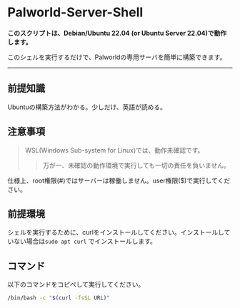 # Palworld-Server-Shell
**このスクリプトは、Debian/Ubuntu 22.04 (or Ubuntu Server 22.04)で動作します。**

このシェルを実行するだけで、Palworldの専用サーバを簡単に構築できます。

---
## 前提知識
Ubuntuの構築方法がわかる。少しだけ、英語が読める。


## 注意事項
>WSL(Windows Sub-system for Linux)では、動作未確認です。
>>万が一、未確認の動作環境で実行しても一切の責任を負いません。

仕様上、root権限(#)ではサーバーは稼働しません。user権限($)で実行してください。

## 前提環境
シェルを実行するために、curlをインストールしてください。インストールしていない場合は`sudo apt curl` でインストールします。

## コマンド
以下のコマンドをコピペして実行してください。
```sh
/bin/bash -c "$(curl -fsSL URL)"
```
